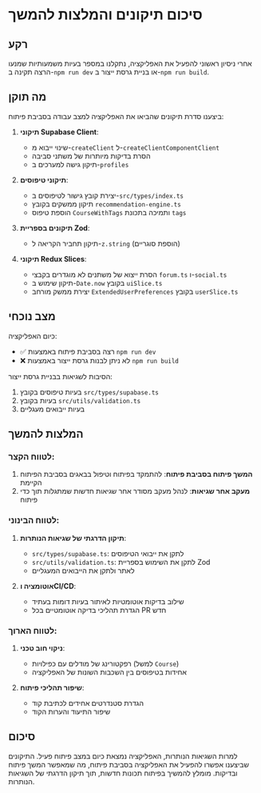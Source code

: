 # סיכום תיקונים והמלצות להמשך

## רקע

אחרי ניסיון ראשוני להפעיל את האפליקציה, נתקלנו במספר בעיות משמעותיות שמנעו הרצה תקינה ב-`npm run dev` או בניית גרסת ייצור ב-`npm run build`.

## מה תוקן

ביצענו סדרת תיקונים שהביאו את האפליקציה למצב עבודה בסביבת פיתוח:

1. **תיקוני Supabase Client**:

   - שינוי ייבוא מ-`createClient` ל-`createClientComponentClient`
   - הסרת בדיקות מיותרות של משתני סביבה
   - תיקון גישה למערכים ב-`profiles`

2. **תיקוני טיפוסים**:

   - יצירת קובץ גישור לטיפוסים ב-`src/types/index.ts`
   - תיקון ממשקים בקובץ `recommendation-engine.ts`
   - הוספת טיפוס `CourseWithTags` ותמיכה בתכונת `tags`

3. **תיקונים בספריית Zod**:

   - תיקון תחביר הקריאה ל-`z.string` (הוספת סוגריים)

4. **תיקוני Redux Slices**:
   - הסרת ייצוא של משתנים לא מוגדרים בקבצי `forum.ts` ו-`social.ts`
   - תיקון שימוש ב-`Date.now` בקובץ `uiSlice.ts`
   - יצירת ממשק מורחב `ExtendedUserPreferences` בקובץ `userSlice.ts`

## מצב נוכחי

כיום האפליקציה:

- ✅ רצה בסביבת פיתוח באמצעות `npm run dev`
- ❌ לא ניתן לבנות גרסת ייצור באמצעות `npm run build`

הסיבות לשגיאות בבניית גרסת ייצור:

1. בעיות טיפוסים בקובץ `src/types/supabase.ts`
2. בעיות בקובץ `src/utils/validation.ts`
3. בעיות ייבואים מעגליים

## המלצות להמשך

### לטווח הקצר:

1. **המשך פיתוח בסביבת פיתוח**: להתמקד בפיתוח וטיפול בבאגים בסביבת הפיתוח הקיימת
2. **מעקב אחר שגיאות**: לנהל מעקב מסודר אחר שגיאות חדשות שמתגלות תוך כדי פיתוח

### לטווח הבינוני:

1. **תיקון הדרגתי של שגיאות הנותרות**:

   - `src/types/supabase.ts`: לתקן את ייבואי הטיפוסים
   - `src/utils/validation.ts`: לתקן את השימוש בספריית Zod
   - לאתר ולתקן את הייבואים המעגליים

2. **אוטומציה וCI/CD**:
   - שילוב בדיקות אוטומטיות לאיתור בעיות דומות בעתיד
   - הגדרת תהליכי בדיקה אוטומטיים בכל PR חדש

### לטווח הארוך:

1. **ניקוי חוב טכני**:

   - רפקטורינג של מודלים עם כפילויות (למשל `Course`)
   - אחידות בטיפוסים בין השכבות השונות של האפליקציה

2. **שיפור תהליכי פיתוח**:
   - הגדרת סטנדרטים אחידים לכתיבת קוד
   - שיפור התיעוד והערות הקוד

## סיכום

למרות השגיאות הנותרות, האפליקציה נמצאת כיום במצב פיתוח פעיל. התיקונים שביצענו אפשרו להפעיל את האפליקציה בסביבת פיתוח, מה שמאפשר המשך פיתוח ובדיקות. מומלץ להמשיך בפיתוח תכונות חדשות, תוך תיקון הדרגתי של השגיאות הנותרות.

